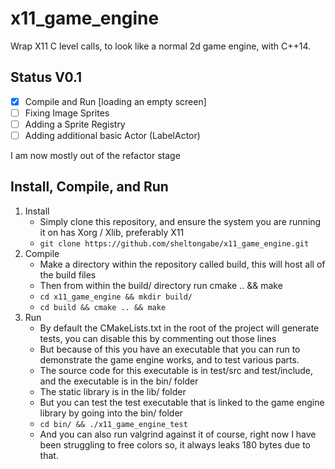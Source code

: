 # x11_game_engine

Wrap X11 C level calls, to look like a normal 2d game engine, with C++14.

## Status V0.1

* [x] Compile and Run [loading an empty screen]  
* [ ] Fixing Image Sprites
* [ ] Adding a Sprite Registry
* [ ] Adding additional basic Actor (LabelActor)

I am now mostly out of the refactor stage

## Install, Compile, and Run

1. Install
   * Simply clone this repository, and ensure the system you are running it on has Xorg / Xlib, preferably X11
   * `git clone https://github.com/sheltongabe/x11_game_engine.git`
2. Compile
   * Make a directory within the repository called build, this will host all of the build files
   * Then from within the build/ directory run cmake .. && make
   * `cd x11_game_engine && mkdir build/`
   * `cd build && cmake .. && make`
3. Run
   * By default the CMakeLists.txt in the root of the project will generate tests,
     you can disable this by commenting out those lines
   * But because of this you have an executable that you can run to demonstrate the game engine works,
     and to test various parts.
   * The source code for this executable is in test/src and test/include, and the executable is in the bin/ folder
   * The static library is in the lib/ folder
   * But you can test the test executable that is linked to the game engine library by going into the bin/ folder
   * `cd bin/ && ./x11_game_engine_test`
   * And you can also run valgrind against it of course, right now I have been struggling to free colors so, it
     always leaks 180 bytes due to that.